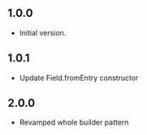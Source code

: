 ## 1.0.0

- Initial version.

## 1.0.1

- Update Field.fromEntry constructor

## 2.0.0

- Revamped whole builder pattern
